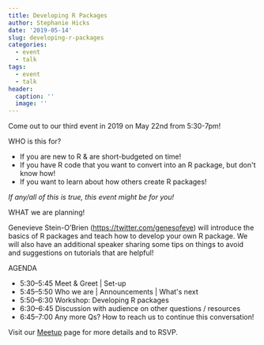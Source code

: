 ```yaml
---
title: Developing R Packages
author: Stephanie Hicks
date: '2019-05-14'
slug: developing-r-packages
categories:
  - event
  - talk
tags:
  - event
  - talk
header:
  caption: ''
  image: ''
---
```


Come out to our third event in 2019 on May 22nd from 5:30-7pm! 

WHO is this for?

- If you are new to R & are short-budgeted on time!
- If you have R code that you want to convert into an R package, but don't know how!
- If you want to learn about how others create R packages!

*If any/all of this is true, this event might be for you!*

WHAT we are planning!

Genevieve Stein-O’Brien (https://twitter.com/genesofeve) will introduce
the basics of R packages and teach how to develop your own R package. 
We will also have an additional speaker sharing some tips on things to 
avoid and suggestions on tutorials that are helpful! 

AGENDA

- 5:30–5:45 Meet & Greet | Set-up
- 5:45–5:50 Who we are | Announcements | What's next
- 5:50–6:30 Workshop: Developing R packages
- 6:30–6:45 Discussion with audience on other questions / resources
- 6:45–7:00 Any more Qs? How to reach us to continue this conversation!

Visit our [Meetup](https://www.meetup.com/rladies-baltimore/events/254236074/) page for more details and to RSVP.
